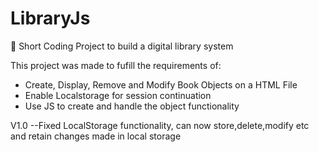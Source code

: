 # LibraryJs
🚀 Short Coding Project to build a digital library system

This project was made to fufill the requirements of:
- Create, Display, Remove and Modify Book Objects on a HTML File
- Enable Localstorage for session continuation
- Use JS to create and handle the object functionality

V1.0 
--Fixed LocalStorage functionality, can now store,delete,modify etc and retain changes made in local storage
